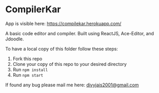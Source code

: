# CompilerKar 

App is visible here: https://compilekar.herokuapp.com/

A basic code editor and compiler. Built using ReactJS, Ace-Editor, and Jdoodle.

To have a local copy of this folder follow these steps:

1) Fork this repo
2) Clone your copy of this repo to your desired directory
3) Run <code>npm install</code>
4) Run <code>npm start</code>

If found any bug please mail me here: divyjais2001@gmail.com